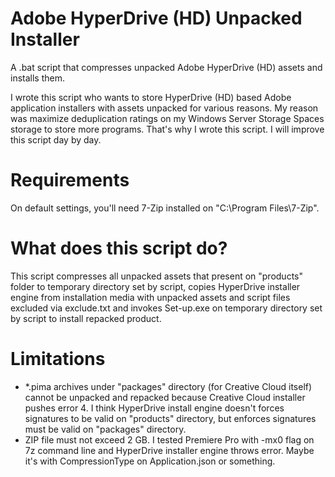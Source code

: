 # Adobe HyperDrive (HD) Unpacked Installer
A .bat script that compresses unpacked Adobe HyperDrive (HD) assets and installs them.
 
I wrote this script who wants to store HyperDrive (HD) based Adobe application installers with assets unpacked for various reasons. My reason was maximize deduplication ratings on my Windows Server Storage Spaces storage to store more programs. That's why I wrote this script. I will improve this script day by day.

# Requirements
On default settings, you'll need 7-Zip installed on "C:\Program Files\7-Zip".

# What does this script do?
This script compresses all unpacked assets that present on "products" folder to temporary directory set by script, copies HyperDrive installer engine from installation media with unpacked assets and script files excluded via exclude.txt and invokes Set-up.exe on temporary directory set by script to install repacked product.

# Limitations
- *.pima archives under "packages" directory (for Creative Cloud itself) cannot be unpacked and repacked because Creative Cloud installer pushes error 4. I think HyperDrive install engine doesn't forces signatures to be valid on "products" directory, but enforces signatures must be valid on "packages" directory.
- ZIP file must not exceed 2 GB. I tested Premiere Pro with -mx0 flag on 7z command line and HyperDrive installer engine throws error. Maybe it's with CompressionType on Application.json or something.
